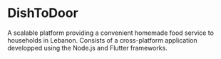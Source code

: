 # DishToDoor
A scalable platform providing a convenient homemade food service to households in Lebanon.
Consists of a cross-platform application developped using the Node.js and Flutter frameworks.
